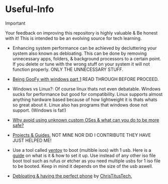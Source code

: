# Useful-Info

> [!IMPORTANT]
Your feedback on improving this repository is highly valuable & Be honest with it! This is intended to be an evolving source for tech learning.

- Enhancing system performance can be achieved by decluttering your system also known as debloating. This can be done by removing unnecessary apps, folders, & background processors to a certain point. If you delete or tune with the wrong stuff on your system it will not function properly. ONLY THE UNNECESSARY STUFF.

- [Being GooFy with windows part 1](https://github.com/Atopsxv/Learn-Tech/releases/GooFy-aH-Script) READ THROUGH BEFORE PROCEED.

- Windows vs Linux?: Of course linux thats not even debatable. Windows sucks for performance but good for compatibility. Linux supports almost anything hardware based because of how lightweight it is thats whats so great about it. Linux also has programs that windows dose not support. (Windows is fat!)

- [Why avoid using unknown custom OSes & what can you do to be more safe?](avoid-customos-link.md)

- [Projects & Guides.](Guides&projects.md) NOT MINE NOR DID I CONTRIBUTE THEY HAVE JUST HELPED ME!

- Use a tool called [ventoy](https://www.ventoy.net) to boot (multible isos) with 1 usb. Here is a [guide](https://youtu.be/EgcC_40wyKs?si=RFZxsYGy8mXAjlnI) on what is it & how to set it up. Use instead of any other iso file boot tool such as rufus or etcher as you need multiple usbs for 1 iso file to be booted. Keep in mind it depends on the size of the usb aswell.

- [Debloating & having the perfect phone](https://youtu.be/MFbXFG2xDJI?si=1Dh7paiS4QnOl4OZ) by [ChrisTitusTech.](https://youtube.com/ChrisTitusTech)


















